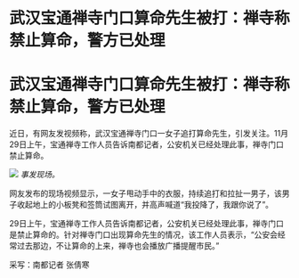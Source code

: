 # 武汉宝通禅寺门口算命先生被打：禅寺称禁止算命，警方已处理

# 武汉宝通禅寺门口算命先生被打：禅寺称禁止算命，警方已处理

近日，有网友发视频称，武汉宝通禅寺门口一女子追打算命先生，引发关注。11月29日上午，宝通禅寺工作人员告诉南都记者，公安机关已经处理此事，禅寺门口禁止算命。

![](https://inews.gtimg.com/om_bt/OTfkuYu2AZKvsM8rcZ99SXJtyeTlhxFl193UY35Bb8JLYAA/1000)
_事发现场。_

网友发布的现场视频显示，一女子甩动手中的衣服，持续追打和拉扯一男子，该男子收起地上的小板凳和签筒试图离开，并高声喊道“我投降了，我跟你说了”。

29日上午，宝通禅寺工作人员告诉南都记者，公安机关已经处理此事，禅寺门口是禁止算命的。针对禅寺门口出现算命先生的情况，该工作人员表示，“公安会经常过去那边，不让算命的上来，禅寺也会播放广播提醒市民。”

采写：南都记者 张倩寒

